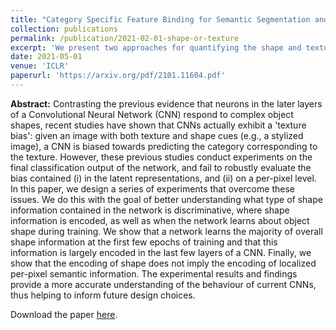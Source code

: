 ```yaml
---
title: "Category Specific Feature Binding for Semantic Segmentation and Adversarial Robustness"
collection: publications
permalink: /publication/2021-02-01-shape-or-texture
excerpt: 'We present two approaches for quantifying the shape and texture encoded in convolutional neural networks.'
date: 2021-05-01
venue: 'ICLR'
paperurl: 'https://arxiv.org/pdf/2101.11604.pdf'
---
```


**Abstract:** Contrasting the previous evidence that neurons in the later layers of a Convolutional Neural Network (CNN) respond to complex object shapes, recent studies have shown that CNNs actually exhibit a 'texture bias': given an image with both texture and shape cues (e.g., a stylized image), a CNN is biased towards predicting the category corresponding to the texture. However, these previous studies conduct experiments on the final classification output of the network, and fail to robustly evaluate the bias contained (i) in the latent representations, and (ii) on a per-pixel level. In this paper, we design a series of experiments that overcome these issues. We do this with the goal of better understanding what type of shape information contained in the network is discriminative, where shape information is encoded, as well as when the network learns about object shape during training. We show that a network learns the majority of overall shape information at the first few epochs of training and that this information is largely encoded in the last few layers of a CNN. Finally, we show that the encoding of shape does not imply the encoding of localized per-pixel semantic information. The experimental results and findings provide a more accurate understanding of the behaviour of current CNNs, thus helping to inform future design choices.


Download the paper [here](https://arxiv.org/abs/2101.11604).
